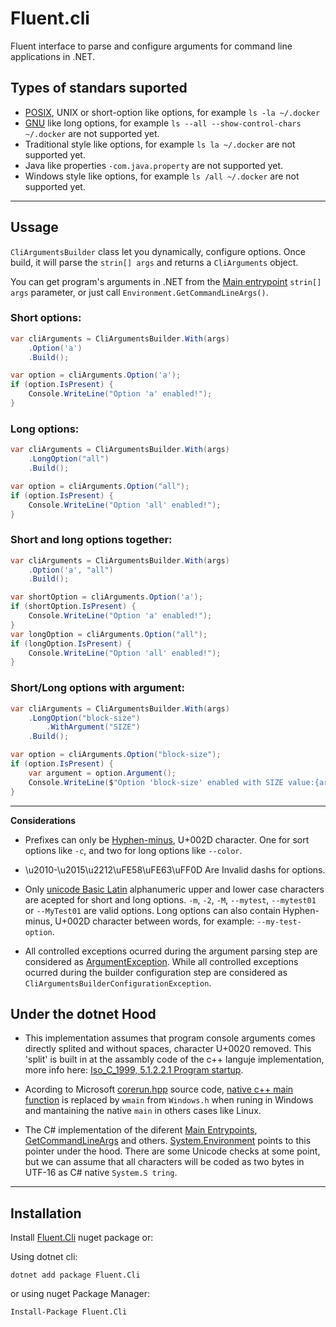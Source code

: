 # Fluent.cli

Fluent interface to parse and configure arguments for command line applications in .NET.

## Types of standars suported

* [POSIX](https://pubs.opengroup.org/onlinepubs/9699919799/basedefs/V1_chap12.html), UNIX  or  short-option like options, for example `ls -la ~/.docker` 
* [GNU](https://www.gnu.org/software/libc/manual/html_node/Argument-Syntax.html) like long options, for example `ls --all --show-control-chars ~/.docker` are not supported yet.
* Traditional style like options, for example `ls la ~/.docker` are not supported yet.
* Java like properties `-com.java.property` are not supported yet.
* Windows style like options, for example `ls /all ~/.docker` are not supported yet.

---

## Ussage
`CliArgumentsBuilder` class let you dynamically, configure options. Once build, it will parse the `strin[] args` and returns a `CliArguments` object.

You can get program's arguments in .NET from the [Main entrypoint](https://docs.microsoft.com/en-us/dotnet/csharp/fundamentals/program-structure/main-command-line#:~:text=The%20Main%20method%20is%20the,point%20in%20a%20C%23%20program.) `strin[] args` parameter, or just call `Environment.GetCommandLineArgs()`.

### Short options:
```c#
var cliArguments = CliArgumentsBuilder.With(args)
    .Option('a')
    .Build();

var option = cliArguments.Option('a');
if (option.IsPresent) {
    Console.WriteLine("Option 'a' enabled!");
}
```
### Long options:
```c#
var cliArguments = CliArgumentsBuilder.With(args)
    .LongOption("all")
    .Build();

var option = cliArguments.Option("all");
if (option.IsPresent) {
    Console.WriteLine("Option 'all' enabled!");
}
```
### Short and long options together:
```c#
var cliArguments = CliArgumentsBuilder.With(args)
    .Option('a', "all")
    .Build();

var shortOption = cliArguments.Option('a');
if (shortOption.IsPresent) {
    Console.WriteLine("Option 'a' enabled!");
}
var longOption = cliArguments.Option("all");
if (longOption.IsPresent) {
    Console.WriteLine("Option 'all' enabled!");
}
```
### Short/Long options with argument:
```c#
var cliArguments = CliArgumentsBuilder.With(args)
    .LongOption("block-size")
        .WithArgument("SIZE")
    .Build();

var option = cliArguments.Option("block-size");
if (option.IsPresent) {
    var argument = option.Argument();
    Console.WriteLine($"Option 'block-size' enabled with SIZE value:{argument.Value}");
}
```

---

**Considerations**

* Prefixes can only be [Hyphen-minus](https://en.wikipedia.org/wiki/Hyphen-minus), U+002D character. One for sort options like `-c`, and two for long options like `--color`.

* \u2010-\u2015\u2212\uFE58\uFE63\uFF0D Are Invalid dashs for options.

* Only [unicode Basic Latin](https://en.wikipedia.org/wiki/Basic_Latin_(Unicode_block)) alphanumeric upper and lower case characters are acepted for short and long options. `-m`, `-2`, `-M`, `--mytest`, `--mytest01` or `--MyTest01` are valid options. Long options can also contain Hyphen-minus, U+002D character between words, for example: `--my-test-option`.

* All controlled exceptions ocurred during the argument parsing step are considered as [ArgumentException](https://docs.microsoft.com/es-mx/dotnet/api/system.argumentexception?view=net-6.0). While all controlled exceptions ocurred during the builder configuration step are considered as `CliArgumentsBuilderConfigurationException`.

## Under the dotnet Hood

* This implementation assumes that program console arguments comes directly splited and without spaces, character U+0020 removed. This 'split' is built in at the assambly code of the  c++ languje implementation, more info here: [Iso_C_1999, 5.1.2.2.1 Program startup](https://www.dii.uchile.cl/~daespino/files/Iso_C_1999_definition.pdf).

* Acording to Microsoft [corerun.hpp](https://github.com/dotnet/runtime/blob/994d390c7cdc1f91b2b37235cf68605ead5d7c44/src/coreclr/hosts/corerun/corerun.hpp) source code, [native c++ main function](https://en.cppreference.com/w/cpp/language/main_function) is replaced by `wmain` from `Windows.h` when runing in Windows and mantaining the native `main` in others cases like Linux.

*  The C# implementation of the diferent [Main Entrypoints](https://docs.microsoft.com/en-us/dotnet/csharp/fundamentals/program-structure/main-command-line#:~:text=The%20Main%20method%20is%20the,point%20in%20a%20C%23%20program.), [GetCommandLineArgs](https://source.dot.net/System.Private.CoreLib/R/84c2c7cb5c89246f.html) and others. 
[System.Environment](https://source.dot.net/#System.Private.CoreLib/src/System/Environment.CoreCLR.cs,84c2c7cb5c89246f,references) points to this pointer under the hood. 
There are some Unicode checks at some point, but we can assume that all characters will be coded as two bytes in UTF-16 as C# native `System.S tring`.



---

## Installation

Install [Fluent.Cli](https://www.nuget.org/packages/Fluent.Cli/) nuget package or:

Using dotnet cli:

```
dotnet add package Fluent.Cli
```

or using nuget Package Manager:

```
Install-Package Fluent.Cli
```